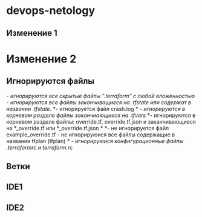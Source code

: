 # devops-netology
## Изменение 1
# Изменение 2

## Игнорируются файлы
*- игнорируются все скрытые файлы ".terraform" с любой вложенностью* 
*- игнорируются все файлы заканчиващиеся на .tfstate или содержат в названии .tfstate.* 
*- игнорируется файл crash.log *
*- игнорируются в корневом разделе файлы заканчиающиеся на .tfvars* 
*- игнорируются в корневом разделе файлы: override.tf, override.tf.json и заканчивающиеся на *_override.tf или *_override.tf.json *
*- не игнорируется файл example_override.tf - не игнорируюися все файлы содержащие в названии tfplan (tfplan) *
*- игнорируюися конфигурационные файлы .terraformrc и terraform.rc*

## Ветки

## IDE1

## IDE2
  